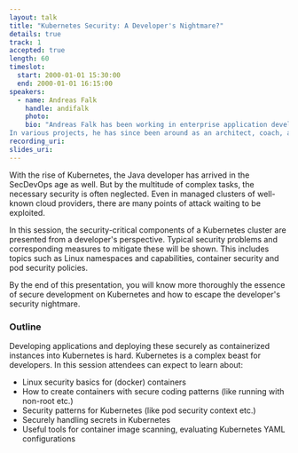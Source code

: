 ```yaml
---
layout: talk
title: "Kubernetes Security: A Developer's Nightmare?"
details: true
track: 1
accepted: true
length: 60
timeslot:
  start: 2000-01-01 15:30:00
  end: 2000-01-01 16:15:00
speakers: 
  - name: Andreas Falk
    handle: andifalk
    photo: 
    bio: "Andreas Falk has been working in enterprise application development projects for more than twenty years. Currently, he is working as a managing consultant for [Novatec Consulting](https://www.novatec-gmbh.de) located in Germany.
In various projects, he has since been around as an architect, coach, and developer. His focus is on the agile development of cloud-native enterprise Java applications using the complete Spring platform. As a member of the [Open Web Application Security Project (OWASP)](https://www.owasp.org), he likes to have a closer look at all aspects of application security as well. Andreas is also a frequent speaker at conferences like Spring I/O, CloudFoundry Summit, and Devoxx."
recording_uri: 
slides_uri: 
---
```


With the rise of Kubernetes, the Java developer has arrived in the SecDevOps age as well.
But by the multitude of complex tasks, the necessary security is often neglected. Even in managed clusters of well-known cloud providers, there are many points of attack waiting to be exploited.

In this session, the security-critical components of a Kubernetes cluster are presented from a developer's perspective. Typical security problems and corresponding measures to mitigate these will be shown. This includes topics such as Linux namespaces and capabilities, container security and pod security policies.

By the end of this presentation, you will know more thoroughly the essence of secure development on Kubernetes and how to escape the developer's security nightmare.

### Outline

Developing applications and deploying these securely as containerized instances into Kubernetes is hard. Kubernetes is a complex beast for developers.
In this session attendees can expect to learn about:

- Linux security basics for (docker) containers  
- How to create containers with secure coding patterns (like running with non-root etc.)
- Security patterns for Kubernetes (like pod security context etc.)
- Securely handling secrets in Kubernetes
- Useful tools for container image scanning, evaluating Kubernetes YAML configurations
